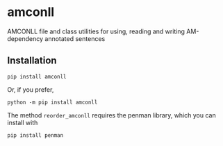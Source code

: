 # amconll
AMCONLL file and class utilities for using, reading and writing AM-dependency annotated sentences


## Installation

```
pip install amconll
```

Or, if you prefer,

```
python -m pip install amconll
```

The method `reorder_amconll` requires the penman library, which you can install with

```
pip install penman
```